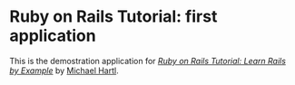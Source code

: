 # Ruby on Rails Tutorial: first application

This is the demostration application for [*Ruby on Rails Tutorial: Learn Rails by Example*](http://railstutorial.org/) by [Michael
Hartl](http://michaelhartl.com/).